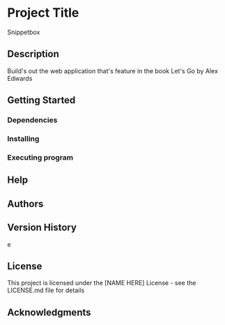 # Project Title

Snippetbox

## Description

Build's out the web application that's feature in the book Let's Go by Alex Edwards

## Getting Started

### Dependencies


### Installing


### Executing program



## Help


## Authors

## Version History

e

## License

This project is licensed under the [NAME HERE] License - see the LICENSE.md file for details

## Acknowledgments

